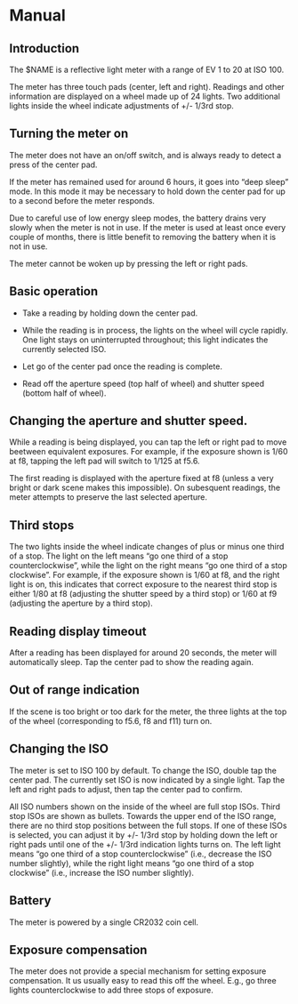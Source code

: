 # Manual

## Introduction

The $NAME is a reflective light meter with a range of EV 1 to 20 at ISO 100.

The meter has three touch pads (center, left and right). Readings and other
information are displayed on a wheel made up of 24 lights. Two additional lights
inside the wheel indicate adjustments of +/- 1/3rd stop.

## Turning the meter on

The meter does not have an on/off switch, and is always ready to detect a press
of the center pad.

If the meter has remained used for around 6 hours, it goes into “deep sleep”
mode. In this mode it may be necessary to hold down the center pad for up to
a second before the meter responds.

Due to careful use of low energy sleep modes, the battery drains very slowly
when the meter is not in use. If the meter is used at least once every couple of
months, there is little benefit to removing the battery when it is not in use.

The meter cannot be woken up by pressing the left or right pads.

## Basic operation

* Take a reading by holding down the center pad.

* While the reading is in process, the lights on the wheel will cycle rapidly.
  One light stays on uninterrupted throughout; this light indicates the
  currently selected ISO.

* Let go of the center pad once the reading is complete.

* Read off the aperture speed (top half of wheel) and shutter speed (bottom half
  of wheel).

## Changing the aperture and shutter speed.

While a reading is being displayed, you can tap the left or right pad to move
beetween equivalent exposures. For example, if the exposure shown is 1/60 at f8,
tapping the left pad will switch to 1/125 at f5.6.

The first reading is displayed with the aperture fixed at f8 (unless a very
bright or dark scene makes this impossible). On subesquent readings, the meter
attempts to preserve the last selected aperture.

## Third stops

The two lights inside the wheel indicate changes of plus or minus one third of a
stop. The light on the left means “go one third of a stop counterclockwise”,
while the light on the right means “go one third of a stop clockwise”. For
example, if the exposure shown is 1/60 at f8, and the right light is on, this
indicates that correct exposure to the nearest third stop is either 1/80 at f8
(adjusting the shutter speed by a third stop) or 1/60 at f9 (adjusting the
aperture by a third stop).

## Reading display timeout

After a reading has been displayed for around 20 seconds, the meter will
automatically sleep. Tap the center pad to show the reading again.

## Out of range indication

If the scene is too bright or too dark for the meter, the three lights at the
top of the wheel (corresponding to f5.6, f8 and f11) turn on.

## Changing the ISO

The meter is set to ISO 100 by default. To change the ISO, double tap the center
pad. The currently set ISO is now indicated by a single light. Tap the left
and right pads to adjust, then tap the center pad to confirm.

All ISO numbers shown on the inside of the wheel are full stop ISOs. Third stop
ISOs are shown as bullets. Towards the upper end of the ISO range, there are no
third stop positions between the full stops. If one of these ISOs is selected,
you can adjust it by +/- 1/3rd stop by holding down the left or right pads until
one of the +/- 1/3rd indication lights turns on. The left light means “go one
third of a stop counterclockwise” (i.e., decrease the ISO number slightly),
while the right light means “go one third of a stop clockwise” (i.e., increase
the ISO number slightly).

## Battery

The meter is powered by a single CR2032 coin cell.

## Exposure compensation

The meter does not provide a special mechanism for setting exposure
compensation. It us usually easy to read this off the wheel. E.g., go three
lights counterclockwise to add three stops of exposure.
